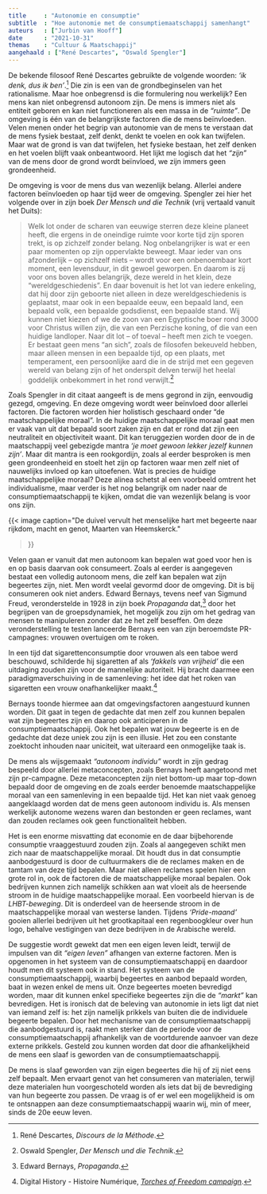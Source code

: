 ```yaml
---
title     : "Autonomie en consumptie"
subtitle  : "Hoe autonomie met de consumptiemaatschappij samenhangt"
auteurs   : ["Jurbin van Hooff"]
date      : "2021-10-31"
themas    : "Cultuur & Maatschappij"
aangehaald : ["René Descartes", "Oswald Spengler"]
---
```



De bekende filosoof René Descartes gebruikte de volgende woorden: _‘ik denk, dus ik ben’_.[^1] Die zin is een van de grondbeginselen van het rationalisme. Maar hoe onbegrensd is die formulering nou werkelijk?  Een mens kan niet onbegrensd autonoom zijn. De mens is immers niet als entiteit geboren en kan niet functioneren als een massa in de _“ruimte”_. De omgeving is één van de belangrijkste factoren die de mens beïnvloeden. Velen menen onder het begrip van autonomie van de mens te verstaan dat de mens fysiek bestaat, zelf denkt, denkt te voelen en ook kan twijfelen. Maar wat de grond is van dat twijfelen, het fysieke bestaan, het zelf denken en het voelen blijft vaak onbeantwoord. Het lijkt me logisch dat het _“zijn”_ van de mens door de grond wordt beïnvloed, we zijn immers geen grondeenheid. 

De omgeving is voor de mens dus van wezenlijk belang. Allerlei andere factoren beïnvloeden op haar tijd weer de omgeving. Spengler zei hier het volgende over in zijn boek _Der Mensch und die Technik_ (vrij vertaald vanuit het Duits): 

>Welk lot onder de scharen van eeuwige sterren deze kleine planeet heeft, die ergens in de oneindige ruimte voor korte tijd zijn sporen trekt, is op zichzelf zonder belang. Nog onbelangrijker is wat er een paar momenten op zijn oppervlakte beweegt. Maar ieder van ons afzonderlijk – op zichzelf niets – wordt voor een onbenoembaar kort moment, een levensduur, in dit gewoel geworpen. En daarom is zij voor ons boven alles belangrijk, deze wereld in het klein, deze “wereldgeschiedenis”. En daar bovenuit is het lot van iedere enkeling, dat hij door zijn geboorte niet alleen in deze wereldgeschiedenis is geplaatst, maar ook in een bepaalde eeuw, een bepaald land, een bepaald volk, een bepaalde godsdienst, een bepaalde stand. Wij kunnen niet kiezen of we de zoon van een Egyptische boer rond 3000 voor Christus willen zijn, die van een Perzische koning, of die van een huidige landloper. Naar dit lot – of toeval – heeft men zich te voegen. Er bestaat geen mens “an sich”, zoals de filosofen bekeuveld hebben, maar alleen mensen in een bepaalde tijd, op een plaats, met temperament, een persoonlijke aard die in de strijd met een gegeven wereld van belang zijn of het onderspit delven terwijl het heelal goddelijk onbekommert in het rond verwijlt.[^2]

Zoals Spengler in dit citaat aangeeft is de mens gegrond in zijn, eenvoudig gezegd, omgeving. En deze omgeving wordt weer beïnvloed door allerlei factoren. Die factoren worden hier holistisch geschaard onder “de maatschappelijke moraal”. In de huidige maatschappelijke moraal gaat men er vaak van uit dat bepaald soort zaken zijn en dat er rond dat zijn een neutraliteit en objectiviteit waant. Dit kan teruggezien worden door de in de maatschappij veel gebezigde mantra _‘je moet gewoon lekker jezelf kunnen zijn’_. Maar dit mantra is een rookgordijn, zoals al eerder besproken is men geen grondeenheid en stoelt het zijn op factoren waar men zelf niet of nauwelijks invloed op kan uitoefenen. Wat is precies de huidige maatschappelijke moraal? Deze alinea schetst al een voorbeeld omtrent het individualisme, maar verder is het nog belangrijk om nader naar de consumptiemaatschappij te kijken, omdat die van wezenlijk belang is voor ons zijn.

{{< image
	caption="De duivel vervult het menselijke hart met begeerte naar rijkdom, macht en genot, Maarten van Heemskerck."
>}}

Velen gaan er vanuit dat men autonoom kan bepalen wat goed voor hen is en op basis daarvan ook consumeert. Zoals al eerder is aangegeven bestaat een volledig autonoom mens, die zelf kan bepalen wat zijn begeertes zijn, niet. Men wordt veelal gevormd door de omgeving. Dit is bij consumeren ook niet anders. Edward Bernays, tevens neef van Sigmund Freud, veronderstelde in 1928 in zijn boek _Propaganda_ dat,[^3] door het begrijpen van de groepsdynamiek, het mogelijk zou zijn om het gedrag van mensen te manipuleren zonder dat ze het zelf beseffen. Om deze veronderstelling te testen lanceerde Bernays een van zijn beroemdste PR-campagnes: vrouwen overtuigen om te roken.

In een tijd dat sigarettenconsumptie door vrouwen als een taboe werd beschouwd, schilderde hij sigaretten af als _‘fakkels van vrijheid’_ die een uitdaging zouden zijn voor de mannelijke autoriteit. Hij bracht daarmee een paradigmaverschuiving in de samenleving: het idee dat het roken van sigaretten een vrouw onafhankelijker maakt.[^4]

Bernays toonde hiermee aan dat omgevingsfactoren aangestuurd kunnen worden. Dit gaat in tegen de gedachte dat men zelf zou kunnen bepalen wat zijn begeertes zijn en daarop ook anticiperen in de consumptiemaatschappij. Ook het bepalen wat jouw begeerte is en de gedachte dat deze uniek zou zijn is een illusie. Het zou een constante zoektocht inhouden naar uniciteit, wat uiteraard een onmogelijke taak is. 

De mens als wijsgemaakt _“autonoom individu”_ wordt in zijn gedrag bespeeld door allerlei metaconcepten, zoals Bernays heeft aangetoond met zijn pr-campagne. Deze metaconcepten zijn niet bottom-up maar top-down bepaald door de omgeving en de zoals eerder benoemde maatschappelijke moraal van een samenleving in een bepaalde tijd. Het kan niet vaak genoeg aangeklaagd worden dat de mens geen autonoom individu is. Als mensen werkelijk autonome wezens waren dan bestonden er geen reclames, want dan zouden reclames ook geen functionaliteit hebben.

Het is een enorme misvatting dat economie en de daar bijbehorende consumptie vraaggestuurd zouden zijn. Zoals al aangegeven schikt men zich naar de maatschappelijke moraal. Dit houdt dus in dat consumptie aanbodgestuurd is door de cultuurmakers die de reclames maken en de tamtam van deze tijd bepalen. Maar niet alleen reclames spelen hier een grote rol in, ook de factoren die de maatschappelijke moraal bepalen. Ook bedrijven kunnen zich namelijk schikken aan wat vloeit als de heersende stroom in de huidige maatschappelijke moraal. Een voorbeeld hiervan is de _LHBT-beweging_. Dit is onderdeel van de heersende stroom in de maatschappelijke moraal van westerse landen. Tijdens _‘Pride-maand’_ gooien allerlei bedrijven uit het grootkapitaal een regenboogkleur over hun logo, behalve vestigingen van deze bedrijven in de Arabische wereld.

De suggestie wordt gewekt dat men een eigen leven leidt, terwijl de impulsen van dit _“eigen leven”_ afhangen van externe factoren. Men is opgenomen in het systeem van de consumptiemaatschappij en daardoor houdt men dit systeem ook in stand. Het systeem van de consumptiemaatschappij, waarbij begeertes en aanbod bepaald worden, baat in wezen enkel de mens uit. Onze begeertes moeten bevredigd worden, maar dit kunnen enkel specifieke begeertes zijn die de _“markt”_ kan bevredigen. Het is ironisch dat de beleving van autonomie in iets ligt dat niet van iemand zelf is: het zijn namelijk prikkels van buiten die de individuele begeerte bepalen. Door het mechanisme van de consumptiemaatschappij die aanbodgestuurd is, raakt men sterker dan de periode voor de consumptiemaatschappij afhankelijk van de voortdurende aanvoer van deze externe prikkels. Gesteld zou kunnen worden dat door die afhankelijkheid de mens een slaaf is geworden van de consumptiemaatschappij. 

De mens is slaaf geworden van zijn eigen begeertes die hij of zij niet eens zelf bepaalt. Men ervaart genot van het consumeren van materialen, terwijl deze materialen hun voorgeschoteld worden als iets dat bij de bevrediging van hun begeerte zou passen. De vraag is of er wel een mogelijkheid is om te ontsnappen aan deze consumptiemaatschappij waarin wij, min of meer, sinds de 20e eeuw leven.

[^1]: René Descartes, _Discours de la Méthode_.
[^2]: Oswald Spengler, _Der Mensch und die Technik_.
[^3]: Edward Bernays, _Propaganda_.
[^4]: Digital History - Histoire Numérique, _[Torches of Freedom campaign](https://biblio.uottawa.ca/omeka2/jmccutcheon/exhibits/show/american-women-in-tobacco-adve/torches-of-freedom-campaign)_.
